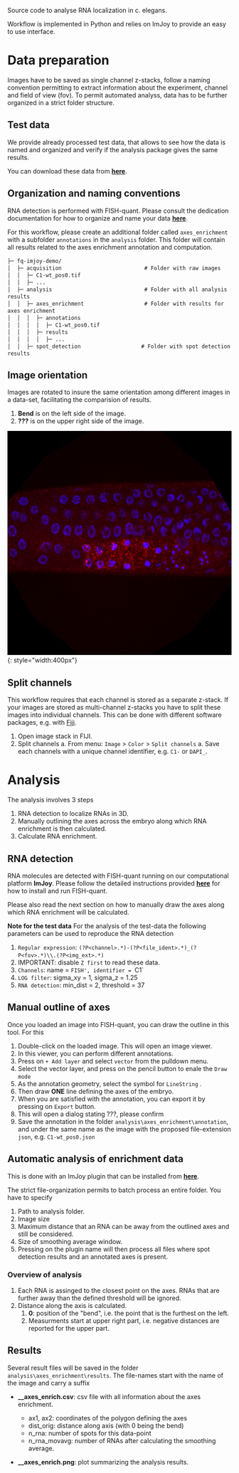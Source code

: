 
Source code to analyse RNA localization in c. elegans. 

Workflow is implemented in Python and relies on ImJoy to provide an easy to use interface.

# Data preparation

Images have to be saved as single channel z-stacks, follow a naming convention permitting to
extract information about the experiment, channel and field of view (fov). To permit
automated analyss, data has to be further organized in a strict folder structure.

## Test data

We provide already processed test data, that allows to see how the data is named and organized 
and verify if the analysis package gives the same results.

You can download these data from [**here**](TODO).

## Organization and naming conventions

RNA detection is performed with FISH-quant. Please consult the dedication documentation
for how to organize and name your data [**here**](https://fish-quant.github.io/fq-imjoy/data/).

For this workflow, please create an additional folder called `axes_enrichment` with a subfolder `annotations` in the `analysis` folder. This folder will contain all results related to the axes enrichment annotation and computation.

```
├─ fq-imjoy-demo/
│  ├─ acquisition                          # Folder with raw images
│  │  ├─ C1-wt_pos0.tif
│  │  ├─ ...
│  ├─ analysis                             # Folder with all analysis results
│  │  ├─ axes_enrichment                   # Folder with results for axes enrichment
│  │  │  ├─ annotations
│  │  │  │  ├─ C1-wt_pos0.tif
│  │  │  ├─ results
│  │  │  │  ├─ ...
│  │  ├─ spot_detection                   # Folder with spot detection results
```

## Image orientation

Images are rotated to insure the same orientation among different images in a data-set,
facilitating the comparision of results.

1. **Bend** is on the left side of the image.
2. **???** is on the upper right side of the image.

![img_orientation.png](img/img_orientation.png){: style="width:400px"}

## Split channels

This workflow requires that each channel is stored as a separate z-stack. 
If your images are stored as multi-channel z-stacks you have to split these images into 
individual channels. This can be done with different software packages, e.g. with [Fiji](https://fiji.sc/).

1. Open image stack in FIJI.
2. Split channels
    a. From menu: `Image` > `Color` > `Split channels`
    a. Save each channels with a unique channel identifier, e.g. `C1-` or `DAPI_`.

# Analysis

The analysis involves 3 steps

1. RNA detection to localize RNAs in 3D.
2. Manually outlining the axes across the embryo along which RNA enrichment is then calculated.
3. Calculate RNA enrichment.

## RNA detection

RNA molecules are detected with FISH-quant running on our computational platform **ImJoy**. Please follow the detailed instructions provided [**here**](https://fish-quant.github.io/fq-imjoy/fq-overview/) for how to install and run FISH-quant. 

Please also read the next section on how to manually draw the axes along which RNA enrichment will be calculated.

__Note for the test data__
For the analysis of the test-data the following parameters can be used to reproduce the RNA detection

1. `Regular expression`: `(?P<channel>.*)-(?P<file_ident>.*)_(?P<fov>.*)\\.(?P<img_ext>.*)`
2. IMPORTANT: disable `Z first` to read these data.
3. `Channels`: name = `FISH', identifier = `C1`
4. `LOG filter`: sigma_xy = 1, sigma_z = 1.25
5. `RNA detection`: min_dist = 2, threshold = 37 

## Manual outline of axes

Once you loaded an image into FISH-quant, you can draw the outline in this tool. For this

1. Double-click on the loaded image. This will open an image viewer.
2. In this viewer, you can perform different annotations.
3. Press on `+ Add layer` and select `vector` from the pulldown menu.
4. Select the vector layer, and press on the pencil button to enale the `Draw mode`
5. As the annotation geometry, select the symbol for `LineString` .
6. Then draw **ONE** line defining the axes of the embryo.
7. When you are satisfied with the annotation, you can export it by pressing on `Export` button.
8. This will open a dialog stating ???, please confirm
9. Save the annotation in the folder `analysis\axes_enrichment\annotation`, and under the same name as the image with the proposed file-extension `json`, e.g. `C1-wt_pos0.json`

## Automatic analysis of enrichment data

This is done with an ImJoy plugin that can be installed from [**here**]().

The strict file-organization permits to batch process an entire folder. You have to specify

1. Path to analysis folder.
2. Image size
3. Maximum distance that an RNA can be away from the outlined axes and still be considered.
4. Size of smoothing average window.
5. Pressing on the plugin name will then process all files where spot detection results and an annotated axes is present.

### Overview of analysis

1. Each RNA is assinged to the closest point on the axes. RNAs that are further away than the defined threshold will be ignored. 
2. Distance along the axis is calculated.
   1. **0**: position of the "bend", i.e. the point that is the furthest on the left.
   2. Measurments start at upper right part, i.e. negative distances are reported for the upper part. 

## Results

Several result files will be saved in the folder `analysis\axes_enrichment\results`. The file-names
start with the name of the image and carry a suffix

* **__axes_enrich.csv**: csv file with all information about the axes enrichment.
  * ax1, ax2: coordinates of the polygon defining the axes
  * dist_orig: distance along axis (with 0 being the bend)
  * n_rna: number of spots for this data-point
  * n_rna_movavg: number of RNAs after calculating the smoothing average.
  
* **__axes_enrich.png**: plot summarizing the analysis results.



